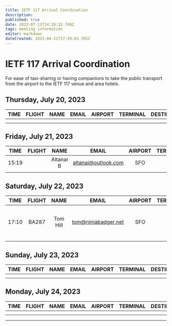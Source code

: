 ```yaml
---
title: IETF 117 Arrival Coordination
description: 
published: true
date: 2023-07-11T14:20:32.749Z
tags: meeting information
editor: markdown
dateCreated: 2023-04-21T17:39:03.765Z
---
```


# IETF 117 Arrival Coordination
For ease of taxi-sharing or having companions to take the public transport from the airport to the IETF 117 venue and area hotels.

## Thursday, July 20, 2023
|  TIME  | FLIGHT |      NAME     |  EMAIL  | AIRPORT | TERMINAL | DESTINATION | NOTES |
|:------:|:------:|:-------------:|:-------:|:-------:|:--------:|:-----------:|:-----:|
|  |   |    |    |     |          |     | |
|  |   |    |    |     |          |     | |

## Friday, July 21, 2023
|  TIME  | FLIGHT |      NAME     |  EMAIL  | AIRPORT | TERMINAL | DESTINATION | NOTES |
|:------:|:------:|:-------------:|:-------:|:-------:|:--------:|:-----------:|:-----:|
| 15:19  |   | Altanai B | altanai@outlook.com |  SFO   | Intl   | Hilton Union Sq    | |
|  |   |    |    |     |          |     | |

## Saturday, July 22, 2023
|  TIME  | FLIGHT |      NAME     |  EMAIL  | AIRPORT | TERMINAL | DESTINATION | NOTES |
|:------:|:------:|:-------------:|:-------:|:-------:|:--------:|:-----------:|:-----:|
| 17:10  | BA287  | Tom Hill      | tom@ninjabadger.net | SFO | Intl | Hilton Union Sq | Will aim to take the BART to downtown SF |
|        |        |               |                     |     |      |                 |     |


## Sunday, July 23, 2023
|  TIME  | FLIGHT |      NAME     |  EMAIL  | AIRPORT | TERMINAL | DESTINATION | NOTES |
|:------:|:------:|:-------------:|:-------:|:-------:|:--------:|:-----------:|:-----:|
|  |   |    |    |     |          |     | |
|  |   |    |    |     |          |     | |

## Monday, July 24, 2023
|  TIME  | FLIGHT |      NAME     |  EMAIL  | AIRPORT | TERMINAL | DESTINATION | NOTES |
|:------:|:------:|:-------------:|:-------:|:-------:|:--------:|:-----------:|:-----:|
|  |   |    |    |     |          |     | |
|  |   |    |    |     |          |     | |

---

